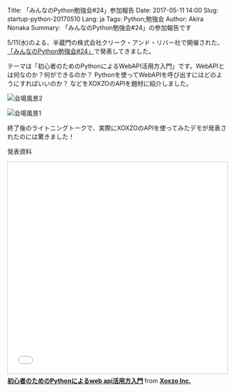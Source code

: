 Title: 「みんなのPython勉強会#24」参加報告
Date: 2017-05-11 14:00 
Slug: startup-python-20170510
Lang: ja
Tags: Python;勉強会
Author: Akira Nonaka
Summary: 「みんなのPython勉強会#24」の参加報告です

5/11(水)のよる、半蔵門の株式会社クリーク・アンド・リバー社で開催された、
[「みんなのPython勉強会#24」](https://startpython.connpass.com/event/54201/)で発表してきました。

テーマは「初心者のためのPythonによるWebAPI活用方入門」です。WebAPIとは何なのか？何ができるのか？
Pythonを使ってWebAPIを呼び出すにはどのようにすればいいのか？
などをXOXZOのAPIを題材に紹介しました。

![会場風景2]({filename}/images/stapy-20170510/stapy-20170510-2.jpg)

![会場風景1]({filename}/images/stapy-20170510/stapy-20170510-1.jpg)

終了後のライトニングトークで、実際にXOXZOのAPIを使ってみたデモが発表されたのには驚きました！

発表資料

<iframe src="//www.slideshare.net/slideshow/embed_code/key/v16gYIieBFhU6j" width="595" height="485" frameborder="0" marginwidth="0" marginheight="0" scrolling="no" style="border:1px solid #CCC; border-width:1px; margin-bottom:5px; max-width: 100%;" allowfullscreen> </iframe> <div style="margin-bottom:5px"> <strong> <a href="//www.slideshare.net/xoxzo/pythonweb-api" title="初心者のためのPythonによるweb api活用方入門" target="_blank">初心者のためのPythonによるweb api活用方入門</a> </strong> from <strong><a target="_blank" href="https://www.slideshare.net/xoxzo">Xoxzo Inc.</a></strong> </div>
